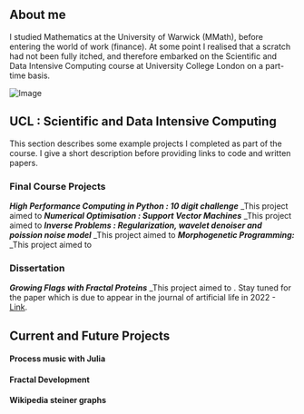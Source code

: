 ## About me

I studied Mathematics at the University of Warwick (MMath), before entering the world of work (finance). At some point I realised that a scratch had not been fully itched, and therefore embarked on the Scientific and Data Intensive Computing course at University College London on a part-time basis.  

![Image](src)

##  UCL : Scientific and Data Intensive Computing

This section describes some example projects I completed as part of the course. I give a short description before providing links to code and written papers. 

###  Final Course Projects

___High Performance Computing in Python : 10 digit challenge___
_This project aimed to 
___Numerical Optimisation : Support Vector Machines___
_This project aimed to 
___Inverse Problems : Regularization, wavelet denoiser and poission noise model___
_This project aimed to 
___Morphogenetic Programming:___
_This project aimed to 

### Dissertation

___Growing Flags with Fractal Proteins___
_This project aimed to . Stay tuned for the paper which is due to appear in the journal of artificial life in 2022 - [Link](url).  

## Current and Future Projects

#### Process music with Julia
#### Fractal Development 
#### Wikipedia steiner graphs
